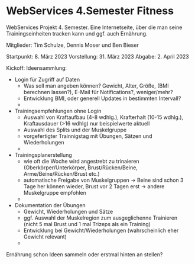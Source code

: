 # WebServices 4.Semester Fitness
WebServices Projekt 4. Semester. Eine Internetseite, über die man seine Trainingseinheiten tracken kann und ggf. auch Ernährung.

Mitglieder: Tim Schulze, Dennis Moser und Ben Bieser

Startpunkt:   8. März 2023
Vorstellung:  31. März 2023
Abgabe:       2. April 2023

Kickoff:
Ideensammlung:
  - Login für Zugriff auf Daten
    - Was soll man angeben können? Gewicht, Alter, Größe, (BMI berechnen lassen?), E-Mail für Notifications?, weniger/mehr?
    - Entwicklung BMI, oder generell Updates in bestimmten Intervall?
    - 
  - Trainingsempfehlungen ohne Login 
    - Auswahl von Kraftaufbau (4-8 wdhlg.), Krafterhalt (10-15 wdhlg.), Kraftausdauer (>16 wdhlg) nur beispielwerte aktuell
    - Auswahl des Splits und der Muskelgruppe
    - vorgefertigter Trainnigstag mit Übungen, Sätzen und Wiederholungen 
    - 
  - Trainingsplanerstellung
    - wie oft die Woche wird angestrebt zu trinaieren (Oberkörper/Unterkörper, Brust/Rücken/Beine, Arme/Beine/Rücken/Brust etc.)
    - automatische Freigabe von Muskelgruppen -> Beine sind schon 3 Tage her können wieder, Brust vor 2 Tagen erst -> andere Muskelgruppe empfohlen
    - 
  - Dokumentation der Übungen
    - Gewicht, Wiederholungen und Sätze
    - ggf. Auswahl der Muskelregion zum ausgeglichenne Trainieren (nicht 5 mal Brust und 1 mal Trizeps als ein Training)
    - Entwicklung bei Gewicht/Wiederholungen (wahrscheinlich eher Gewicht relevant)
    - 

Ernährung schon Ideen sammeln oder erstmal hinten an stellen?
